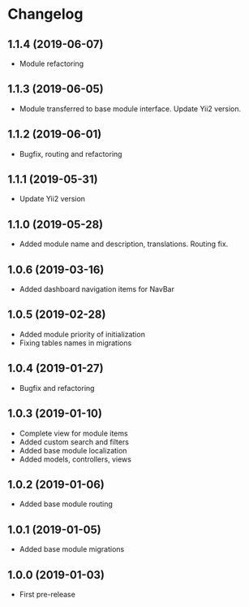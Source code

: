 Changelog
=========

## 1.1.4 (2019-06-07)
 * Module refactoring

## 1.1.3 (2019-06-05)
 * Module transferred to base module interface. Update Yii2 version.

## 1.1.2 (2019-06-01)
 * Bugfix, routing and refactoring

## 1.1.1 (2019-05-31)
 * Update Yii2 version
 
## 1.1.0 (2019-05-28)
 * Added module name and description, translations. Routing fix.
 
## 1.0.6 (2019-03-16)
 * Added dashboard navigation items for NavBar

## 1.0.5 (2019-02-28)
 * Added module priority of initialization
 * Fixing tables names in migrations
 
## 1.0.4 (2019-01-27)
 * Bugfix and refactoring
 
## 1.0.3 (2019-01-10)
 * Complete view for module items
 * Added custom search and filters
 * Added base module localization
 * Added models, controllers, views

## 1.0.2 (2019-01-06)
 * Added base module routing
 
## 1.0.1 (2019-01-05)
 * Added base module migrations

## 1.0.0 (2019-01-03)
 * First pre-release